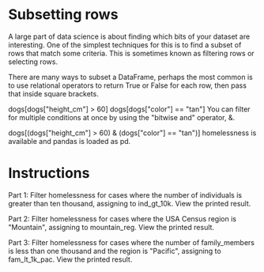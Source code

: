 # Subsetting rows
A large part of data science is about finding which bits of your dataset are interesting. One of the simplest techniques for this is to find a subset of rows that match some criteria. This is sometimes known as filtering rows or selecting rows.

There are many ways to subset a DataFrame, perhaps the most common is to use relational operators to return True or False for each row, then pass that inside square brackets.

dogs[dogs["height_cm"] > 60]
dogs[dogs["color"] == "tan"]
You can filter for multiple conditions at once by using the "bitwise and" operator, &.

dogs[(dogs["height_cm"] > 60) & (dogs["color"] == "tan")]
homelessness is available and pandas is loaded as pd.

# Instructions

Part 1: Filter homelessness for cases where the number of individuals is greater than ten thousand, assigning to ind_gt_10k. View the printed result.

Part 2: Filter homelessness for cases where the USA Census region is "Mountain", assigning to mountain_reg. View the printed result.

Part 3: Filter homelessness for cases where the number of family_members is less than one thousand and the region is "Pacific", assigning to fam_lt_1k_pac. View the printed result.
